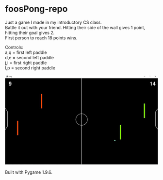 # foosPong-repo
Just a game I made in my introductory CS class.  
Battle it out with your friend. Hitting their side of the wall gives 1 point, hitting their goal gives 2.   
First person to reach 18 points wins. 

Controls:  
a,q = first left paddle  
d,e = second left paddle  
j,i = first right paddle  
l,p = second right paddle  

![Screenshot](foosPong.screenshot.jpg)
  

Built with Pygame 1.9.6.
